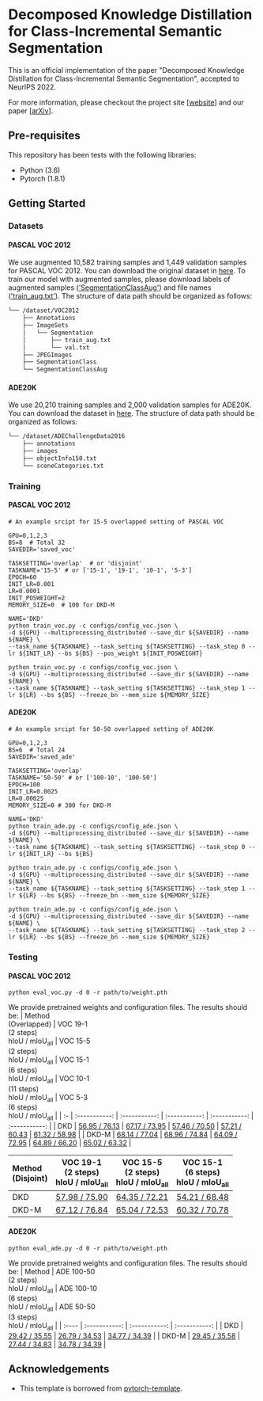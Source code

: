 # Decomposed Knowledge Distillation for Class-Incremental Semantic Segmentation

This is an official implementation of the paper "Decomposed Knowledge Distillation for Class-Incremental Semantic Segmentation", accepted to NeurIPS 2022.

For more information, please checkout the project site [[website](https://cvlab.yonsei.ac.kr/projects/DKD/)] and our paper [[arXiv](http://arxiv.org/abs/2210.05941)].

## Pre-requisites
This repository has been tests with the following libraries:
* Python (3.6)
* Pytorch (1.8.1)

## Getting Started

### Datasets
#### PASCAL VOC 2012
We use augmented 10,582 training samples and 1,449 validation samples for PASCAL VOC 2012. You can download the original dataset in [here](http://host.robots.ox.ac.uk/pascal/VOC/voc2012/index.html#devkit). To train our model with augmented samples, please download labels of augmented samples (['SegmentationClassAug'](https://www.dropbox.com/s/oeu149j8qtbs1x0/SegmentationClassAug.zip)) and file names (['train_aug.txt'](https://github.com/cvlab-yonsei/DKD/releases/download/v1.0/train_aug.txt)). The structure of data path should be organized as follows:
```bash
└── /dataset/VOC2012
    ├── Annotations
    ├── ImageSets
    │   └── Segmentation
    │       ├── train_aug.txt
    │       └── val.txt
    ├── JPEGImages
    ├── SegmentationClass
    └── SegmentationClassAug
```

#### ADE20K
We use 20,210 training samples and 2,000 validation samples for ADE20K. You can download the dataset in [here](http://sceneparsing.csail.mit.edu/). The structure of data path should be organized as follows:
```bash
└── /dataset/ADEChallengeData2016
    ├── annotations
    ├── images
    ├── objectInfo150.txt
    └── sceneCategories.txt
```

### Training
#### PASCAL VOC 2012
```Shell
# An example srcipt for 15-5 overlapped setting of PASCAL VOC

GPU=0,1,2,3
BS=8  # Total 32
SAVEDIR='saved_voc'

TASKSETTING='overlap'  # or 'disjoint'
TASKNAME='15-5' # or ['15-1', '19-1', '10-1', '5-3']
EPOCH=60
INIT_LR=0.001
LR=0.0001
INIT_POSWEIGHT=2
MEMORY_SIZE=0  # 100 for DKD-M

NAME='DKD'
python train_voc.py -c configs/config_voc.json \
-d ${GPU} --multiprocessing_distributed --save_dir ${SAVEDIR} --name ${NAME} \
--task_name ${TASKNAME} --task_setting ${TASKSETTING} --task_step 0 --lr ${INIT_LR} --bs ${BS} --pos_weight ${INIT_POSWEIGHT}

python train_voc.py -c configs/config_voc.json \
-d ${GPU} --multiprocessing_distributed --save_dir ${SAVEDIR} --name ${NAME} \
--task_name ${TASKNAME} --task_setting ${TASKSETTING} --task_step 1 --lr ${LR} --bs ${BS} --freeze_bn --mem_size ${MEMORY_SIZE}
```

<!-- All numbers are obtained by averaging results over five runs. 
|  Method   | VOC 19-1 (2 steps)<br>$\text{hIoU}$ / $\text{mIoU}_{\text{all}}$ | VOC 15-5 (2 steps)<br>$\text{hIoU}$ / $\text{mIoU}_{\text{all}}$ | VOC 15-1 (6 steps)<br>$\text{hIoU}$ / $\text{mIoU}_{\text{all}}$ | VOC 10-1 (11 steps)<br>$\text{hIoU}$ / $\text{mIoU}_{\text{all}}$ | VOC 5-3 (6 steps)<br>$\text{hIoU}$ / $\text{mIoU}_{\text{all}}$ |
| :-        | :------------: | :--------------:   | :---------------: | :----------------: | :----------------: |
| MiB       | 33.62   / 67.80   | 59.72   / 69.00   | 19.50   / 29.70   | 12.66   / 29.70   | 48.77   / 46.71   |
| SDR       | 44.30   / 67.40   | 61.97   / 69.90   | 29.31   / 39.20   | -                 | -                 |
| PLOP      | 49.94   / 73.54   | 61.46   / 70.09   | 31.88   / 54.64   | 57.66   / 29.70   | 18.28   / 18.68   |
| SSUL      | 42.96   / 75.44   | 60.96   / 71.22   | 49.67   / 67.61   | **57.66** / 29.70 | 59.63   / 56.89   |
| **DKD**   | **54.03 / 76.03** | **66.98 / 73.93** | **55.21 / 69.67** | 56.84 / **60.44** | **60.49 / 58.10** |
| SSUL-M    | 60.71   / 76.49   | 65.20   / 73.02   | 60.30   / 71.37   | 61.93   / 64.12   | 60.93   / 58.37   |
| **DKD-M** | **66.27 / 77.01** | **68.63 / 74.72** | **62.91 / 72.53** | **64.19 / 65.77** | **64.63 / 62.94** | -->


#### ADE20K
```Shell
# An example srcipt for 50-50 overlapped setting of ADE20K

GPU=0,1,2,3
BS=6  # Total 24
SAVEDIR='saved_ade'

TASKSETTING='overlap'
TASKNAME='50-50' # or ['100-10', '100-50']
EPOCH=100
INIT_LR=0.0025
LR=0.00025
MEMORY_SIZE=0 # 300 for DKD-M

NAME='DKD'
python train_ade.py -c configs/config_ade.json \
-d ${GPU} --multiprocessing_distributed --save_dir ${SAVEDIR} --name ${NAME} \
--task_name ${TASKNAME} --task_setting ${TASKSETTING} --task_step 0 --lr ${INIT_LR} --bs ${BS}

python train_ade.py -c configs/config_ade.json \
-d ${GPU} --multiprocessing_distributed --save_dir ${SAVEDIR} --name ${NAME} \
--task_name ${TASKNAME} --task_setting ${TASKSETTING} --task_step 1 --lr ${LR} --bs ${BS} --freeze_bn --mem_size ${MEMORY_SIZE}

python train_ade.py -c configs/config_ade.json \
-d ${GPU} --multiprocessing_distributed --save_dir ${SAVEDIR} --name ${NAME} \
--task_name ${TASKNAME} --task_setting ${TASKSETTING} --task_step 2 --lr ${LR} --bs ${BS} --freeze_bn --mem_size ${MEMORY_SIZE}
```

<!-- All numbers are obtained by averaging results over five runs.
|  Method     | ADE 100-50 (2 steps)<br>$\text{hIoU}$ / $\text{mIoU}_{\text{all}}$ | ADE 100-10 (6 steps)<br>$\text{hIoU}$ / $\text{mIoU}_{\text{all}}$ | ADE 50-50 (3 steps)<br>$\text{hIoU}$ / $\text{mIoU}_{\text{all}}$ |
| :--------:  | :-----------------: | :--------------:   | :----------------: |
| MiB       | 24.12 / 32.79     | 17.23 / 29.24     | 28.76 / 29.31     |
| PLOP      | 21.97 / 32.94     | 20.37 / 31.59     | 29.36 / 30.40     |
| SSUL      | 25.09 / 33.58     | 25.57 / 33.10     | 28.45 / 29.56     |
| **DKD**   | **29.74 / 35.95** | **26.55 / 34.26** | **34.17 / 33.90** |
| SSUL-M    | 24.88 / 34.37     | 25.01 / 34.46     | 28.53 / 29.77     |
| **DKD-M** | **29.79 / 35.98** | **27.14 / 34.58** | **34.19 / 33.92** | -->


### Testing
#### PASCAL VOC 2012
```Shell
python eval_voc.py -d 0 -r path/to/weight.pth
```
We provide pretrained weights and configuration files. The results should be:
|  Method<br>(Overlapped)   | VOC 19-1<br>(2 steps)<br>$\text{hIoU}$ / $\text{mIoU}_{\text{all}}$ | VOC 15-5<br>(2 steps)<br>$\text{hIoU}$ / $\text{mIoU}_{\text{all}}$ | VOC 15-1<br>(6 steps)<br>$\text{hIoU}$ / $\text{mIoU}_{\text{all}}$ | VOC 10-1<br>(11 steps)<br>$\text{hIoU}$ / $\text{mIoU}_{\text{all}}$ | VOC 5-3<br>(6 steps)<br>$\text{hIoU}$ / $\text{mIoU}_{\text{all}}$ |
| :-    | :-----------: | :-----------: | :-----------: | :-----------: | :-----------: |
| DKD   | [56.95 / 76.13](https://github.com/cvlab-yonsei/DKD/releases/download/v1.0/voc_overlapped_19-1.zip) | [67.17 / 73.95](https://github.com/cvlab-yonsei/DKD/releases/download/v1.0/voc_overlapped_15-1.zip) | [57.46 / 70.50](https://github.com/cvlab-yonsei/DKD/releases/download/v1.0/voc_overlapped_15-1.zip) | [57.21 / 60.43](https://github.com/cvlab-yonsei/DKD/releases/download/v1.0/voc_overlapped_10-1.zip) | [61.32 / 58.98](https://github.com/cvlab-yonsei/DKD/releases/download/v1.0/voc_overlapped_5-3.zip) |
| DKD-M | [68.14 / 77.04](https://github.com/cvlab-yonsei/DKD/releases/download/v1.0/voc_overlapped_19-1_memory.zip) | [68.96 / 74.84](https://github.com/cvlab-yonsei/DKD/releases/download/v1.0/voc_overlapped_15-5_memory.zip) | [64.09 / 72.95](https://github.com/cvlab-yonsei/DKD/releases/download/v1.0/voc_overlapped_15-1_memory.zip) | [64.89 / 66.20](https://github.com/cvlab-yonsei/DKD/releases/download/v1.0/voc_overlapped_10-1_memory.zip) | [65.02 / 63.32](https://github.com/cvlab-yonsei/DKD/releases/download/v1.0/voc_overlapped_5_3_memory.zip) |

|  Method<br>(Disjoint)   | VOC 19-1<br>(2 steps)<br>$\text{hIoU}$ / $\text{mIoU}_{\text{all}}$ | VOC 15-5<br>(2 steps)<br>$\text{hIoU}$ / $\text{mIoU}_{\text{all}}$ | VOC 15-1<br>(6 steps)<br>$\text{hIoU}$ / $\text{mIoU}_{\text{all}}$ | 
| :-    | :-----------: | :-----------: | :-----------: |
| DKD   | [57.98 / 75.90](https://github.com/cvlab-yonsei/DKD/releases/download/v1.0/voc_disjoint_19-1.zip) | [64.35 / 72.21](https://github.com/cvlab-yonsei/DKD/releases/download/v1.0/voc_disjoint_15-1.zip) | [54.21 / 68.48](https://github.com/cvlab-yonsei/DKD/releases/download/v1.0/voc_disjoint_15-1.zip) |
| DKD-M | [67.12 / 76.84](https://github.com/cvlab-yonsei/DKD/releases/download/v1.0/voc_disjoint_19-1_memory.zip) | [65.04 / 72.53](https://github.com/cvlab-yonsei/DKD/releases/download/v1.0/voc_disjoint_15-5_memory.zip) | [60.32 / 70.78](https://github.com/cvlab-yonsei/DKD/releases/download/v1.0/voc_disjoint_15-1_memory.zip) |

#### ADE20K
```Shell
python eval_ade.py -d 0 -r path/to/weight.pth
```
We provide pretrained weights and configuration files. The results should be:
|  Method     | ADE 100-50<br>(2 steps)<br>$\text{hIoU}$ / $\text{mIoU}_{\text{all}}$ | ADE 100-10<br>(6 steps)<br>$\text{hIoU}$ / $\text{mIoU}_{\text{all}}$ | ADE 50-50<br>(3 steps)<br>$\text{hIoU}$ / $\text{mIoU}_{\text{all}}$ |
| :---- | :-----------: | :-----------: | :-----------: |
| DKD   | [29.42 / 35.55](https://github.com/cvlab-yonsei/DKD/releases/download/v1.0/ade_overlapped_100-50.zip) | [26.79 / 34.53](https://github.com/cvlab-yonsei/DKD/releases/download/v1.0/ade_overlapped_100-10.zip) | [34.77 / 34.39](https://github.com/cvlab-yonsei/DKD/releases/download/v1.0/ade_overlapped_50-50.zip) |
| DKD-M | [29.45 / 35.58](https://github.com/cvlab-yonsei/DKD/releases/download/v1.0/ade_overlapped_100-50_memory.zip) | [27.44 / 34.83](https://github.com/cvlab-yonsei/DKD/releases/download/v1.0/ade_overlapped_100-10.zip) | [34.78 / 34.39](https://github.com/cvlab-yonsei/DKD/releases/download/v1.0/ade_overlapped_50-50.zip) |


## Acknowledgements
* This template is borrowed from [pytorch-template](https://github.com/victoresque/pytorch-template).
